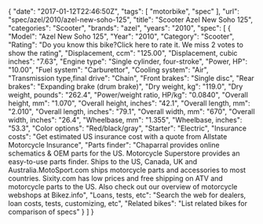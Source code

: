 {
    "date": "2017-01-12T22:46:50Z",
    "tags": [
        "motorbike",
        "spec"
    ],
    "url": "spec\/azel\/2010\/azel-new-soho-125",
    "title": "Scooter Azel New Soho 125",
    "categories": "Scooter",
    "brands": "azel",
    "years": "2010",
    "spec": [
        {
            "Model": "Azel New Soho 125",
            "Year": "2010",
            "Category": "Scooter",
            "Rating": "Do you know this bike?Click here to rate it. We miss 2 votes to show the rating",
            "Displacement, ccm": "125.00",
            "Displacement, cubic inches": "7.63",
            "Engine type": "Single cylinder, four-stroke",
            "Power, HP": "10.00",
            "Fuel system": "Carburettor",
            "Cooling system": "Air",
            "Transmission type,final drive": "Chain",
            "Front brakes": "Single disc",
            "Rear brakes": "Expanding brake (drum brake)",
            "Dry weight, kg": "119.0",
            "Dry weight, pounds": "262.4",
            "Power\/weight ratio, HP\/kg": "0.0840",
            "Overall height, mm": "1.070",
            "Overall height, inches": "42.1",
            "Overall length, mm": "2.010",
            "Overall length, inches": "79.1",
            "Overall width, mm": "670",
            "Overall width, inches": "26.4",
            "Wheelbase, mm": "1.355",
            "Wheelbase, inches": "53.3",
            "Color options": "Red\/black\/gray",
            "Starter": "Electric",
            "Insurance costs": "Get estimated US insurance cost with a quote from Allstate Motorcycle Insurance",
            "Parts finder": "Chaparral provides online schematics & OEM parts for the US.   Motorcycle Superstore provides an easy-to-use parts finder. Ships to the US, Canada, UK and Australia.MotoSport.com ships motorcycle parts and accessories to most countries.    Sixity.com has low prices and free shipping on ATV and motorcycle parts to the US. Also check out our overview of motorcycle webshops at Bikez.info",
            "Loans, tests, etc": "Search the web for dealers, loan costs, tests, customizing, etc",
            "Related bikes": "List related bikes for comparison of specs"
        }
    ]
}